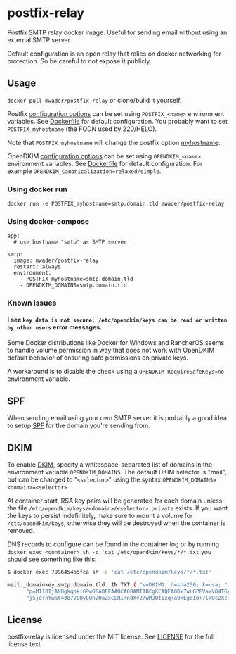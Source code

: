 # postfix-relay
Postfix SMTP relay docker image. Useful for sending email without using an
external SMTP server.

Default configuration is an open relay that relies on docker networking for
protection. So be careful to not expose it publicly.

## Usage
`docker pull mwader/postfix-relay` or clone/build it yourself. 

Postfix [configuration options](http://www.postfix.org/postconf.5.html) can be set
using `POSTFIX_<name>` environment variables. See [Dockerfile](Dockerfile) for default
configuration. You probably want to set `POSTFIX_myhostname` (the FQDN used by 220/HELO).

Note that `POSTFIX_myhostname` will change the postfix option
[myhostname](http://www.postfix.org/postconf.5.html#myhostname).

OpenDKIM [configuration options](http://opendkim.org/opendkim.conf.5.html) can be set
using `OPENDKIM_<name>` environment variables. See [Dockerfile](Dockerfile) for default
configuration. For example `OPENDKIM_Canonicalization=relaxed/simple`.

### Using docker run
```
docker run -e POSTFIX_myhostname=smtp.domain.tld mwader/postfix-relay
```

### Using docker-compose
```
app:
  # use hostname "smtp" as SMTP server

smtp:
  image: mwader/postfix-relay
  restart: always
  environment:
    - POSTFIX_myhostname=smtp.domain.tld
    - OPENDKIM_DOMAINS=smtp.domain.tld
```

### Known issues

#### I see `key data is not secure: /etc/opendkim/keys can be read or written by other users` error messages.

Some Docker distributions like Docker for Windows and RancherOS seems to handle
volume permission in way that does not work with OpenDKIM default behavior of
ensuring safe permissions on private keys.

A workaround is to disable the check using a `OPENDKIM_RequireSafeKeys=no` environment variable.

## SPF
When sending email using your own SMTP server it is probably a good idea
to setup [SPF](https://en.wikipedia.org/wiki/Sender_Policy_Framework) for the
domain you're sending from.

## DKIM
To enable [DKIM](https://en.wikipedia.org/wiki/DomainKeys_Identified_Mail),
specify a whitespace-separated list of domains in the environment variable
`OPENDKIM_DOMAINS`. The default DKIM selector is "mail", but can be changed to
"`<selector>`" using the syntax `OPENDKIM_DOMAINS=<domain>=<selector>`.

At container start, RSA key pairs will be generated for each domain unless the
file `/etc/opendkim/keys/<domain>/<selector>.private` exists. If you want the
keys to persist indefinitely, make sure to mount a volume for
`/etc/opendkim/keys`, otherwise they will be destroyed when the container is
removed.

DNS records to configure can be found in the container log or by running `docker exec <container> sh -c 'cat /etc/opendkim/keys/*/*.txt` you should see something like this:
```bash
$ docker exec 7996454b5fca sh -c 'cat /etc/opendkim/keys/*/*.txt'

mail._domainkey.smtp.domain.tld. IN	TXT	( "v=DKIM1; h=sha256; k=rsa; "
	  "p=MIIBIjANBgkqhkiG9w0BAQEFAAOCAQ8AMIIBCgKCAQEA0Dx7wLGPFVaxVQ4TGym/eF89aQ8oMxS9v5BCc26Hij91t2Ci8Fl12DHNVqZoIPGm+9tTIoDVDFEFrlPhMOZl8i4jU9pcFjjaIISaV2+qTa8uV1j3MyByogG8pu4o5Ill7zaySYFsYB++cHJ9pjbFSC42dddCYMfuVgrBsLNrvEi3dLDMjJF5l92Uu8YeswFe26PuHX3Avr261n"
	  "j5joTnYwat4387VEUyGUnZ0aZxCERi+ndXv2/wMJ0tizq+a9+EgqIb+7lkUc2XciQPNuTujM25GhrQBEKznvHyPA6fHsFheymOuB763QpkmnQQLCxyLygAY9mE/5RY+5Q6J9oDOQIDAQAB" )  ; ----- DKIM key mail for smtp.domain.tld
```

## License
postfix-relay is licensed under the MIT license. See [LICENSE](LICENSE) for the
full license text.
